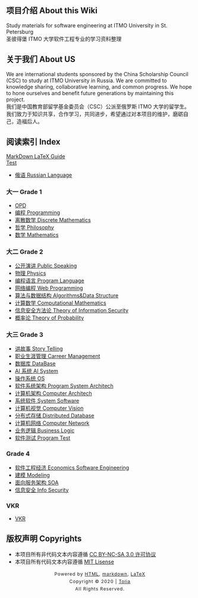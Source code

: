 ## 项目介绍 About this Wiki
Study materials for software engineering at ITMO University in St. Petersburg  
圣彼得堡 ITMO 大学软件工程专业的学习资料整理

## 关于我们 About US
We are international students sponsored by the China Scholarship Council (CSC) to study at ITMO University in Russia. We are committed to knowledge sharing, collaborative learning, and common progress. We hope to hone ourselves and benefit future generations by maintaining this project.  
我们是中国教育部留学基金委员会（CSC）公派至俄罗斯 ITMO 大学的留学生。我们致力于知识共享，合作学习，共同进步，希望通过对本项目的维护，磨砺自己，造福后人。

## 阅读索引 Index

[MarkDown LaTeX Guide](Guide.md)  
[Test](temp.md)

- [俄语 Russian Language](/RussianLanguage/README.md)

### 大一 Grade 1
- [OPD](/OPD/README.md)
- [编程 Programming](/Program/README.md)
- [离散数学 Discrete Mathematics](/DiscreteMathematics/README.md)
- [哲学 Philosophy](/Philosophy/README.md)
- [数学 Mathematics](/Mathematic/README.md)

### 大二 Grade 2

- [公开演讲 Public Speaking](/PublicSpeaking/README.md)
- [物理 Physics](/Physics/README.md)
- [编程语言 Program Language](/ProgramLanguage/README.md)
- [网络编程 Web Programming](/ProgramWeb/README.md)
- [算法与数据结构 Algorithms&Data Structure](/Algorithm&DataStructures/README.md)
- [计算数学 Computational Mathematics](/ComputationalMathematics/README.md)
- [信息安全方法论 Theory of Information Security](/InformationSecurity/README.md)
- [概率论 Theory of Probability](/ProbabilityTheory/README.md)

### 大三 Grade 3

- [讲故事 Story Telling](/StoryTelling/README.md)
- [职业生涯管理 Carreer Management](/CarreerManagement/README.md)
- [数据库 DataBase](/DataBase/README.md)
- [AI 系统 AI System](/AI/README.md)
- [操作系统 OS](/OS/README.md)
- [软件系统架构 Program System Architech](/ProgramSystemArchitech/README.md)
- [计算机架构 Computer Architech](/ComputerArchitech/README.md)
- [系统软件 System Software](/SystemSoftware/README.md)
- [计算机视觉 Computer Vision](/ComputerVision/README.md)
- [分布式存储 Distributed Database](/DistributedDataBase/README.md)
- [计算机网络 Computer Network](/ComputerNetWork/README.md)
- [业务逻辑 Business Logic](/BusinessLogic/README.md)
- [软件测试 Program Test](/ProgramTest/README.md)


### Grade 4

- [软件工程经济 Economics Software Engineering](/EconomicsSoftwareEngineering/README.md)
- [建模 Modeling](/Modeling/README.md)
- [面向服务架构 SOA](/SOA/README.md)
- [信息安全 Info Security](/InformationSecurity4/README.md)

### VKR

- [VKR](/VKR/README.md)

## 版权声明 Copyrights

- 本项目所有非代码文本内容遵循 [CC BY-NC-SA 3.0 许可协议](https://creativecommons.org/licenses/by-nc-sa/3.0/deed.zh)
- 本项目所有代码文本内容遵循 [MIT Lisense](LICENSE)

<style type="text/css">
    #footer {
        position: relative;
        margin: 0 auto;
        line-height: 20px;
        text-align: center;
        font-size: 12px;
        letter-spacing: 1px;
    }
 
    .content {
        height: 1800px;
        width: 100%;
        text-align: center;
    }
</style>

<div id="footer">
    Powered by
    <a href="https://html5up.net">HTML</a>, 
    <a href="https://markdown.com.cn/">markdown</a>, 
    <a href="https://www.latex-project.org/">LaTeX</a>
    <br>
    Copyright © 2020 | 
    <a href="https://tolia-gh.github.io">Tolia</a>
    <br>
    All Rights Reserved.
    <br>
</div>